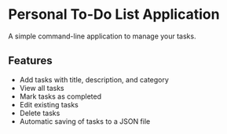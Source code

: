 # Personal To-Do List Application

A simple command-line application to manage your tasks.

## Features

- Add tasks with title, description, and category
- View all tasks
- Mark tasks as completed
- Edit existing tasks
- Delete tasks
- Automatic saving of tasks to a JSON file
